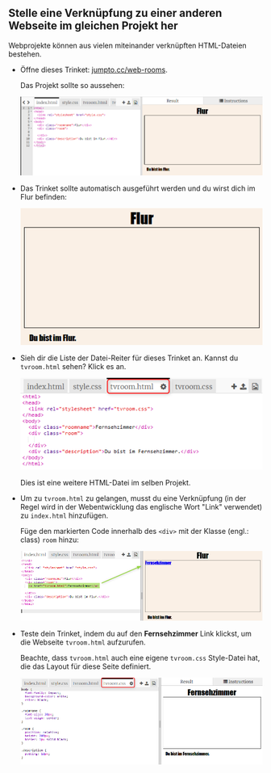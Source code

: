 ## Stelle eine Verknüpfung zu einer anderen Webseite im gleichen Projekt her

Webprojekte können aus vielen miteinander verknüpften HTML-Dateien bestehen.

+ Öffne dieses Trinket: <a href="https://trinket.io/html/f1486ddb24" target="_blank">jumpto.cc/web-rooms</a>.
    
    Das Projekt sollte so aussehen:
    
    ![Screenshot](images/rooms-starter.png)

+ Das Trinket sollte automatisch ausgeführt werden und du wirst dich im Flur befinden:
    
    ![screenshot](images/rooms-hall-start.png)

+ Sieh dir die Liste der Datei-Reiter für dieses Trinket an. Kannst du `tvroom.html` sehen? Klick es an.
    
    ![Screenshot](images/rooms-tvroom-html.png)
    
    Dies ist eine weitere HTML-Datei im selben Projekt.

+ Um zu `tvroom.html` zu gelangen, musst du eine Verknüpfung (in der Regel wird in der Webentwicklung das englische Wort "Link" verwendet) zu `index.html` hinzufügen.
    
    Füge den markierten Code innerhalb des `<div>` mit der Klasse (engl.: class) `room` hinzu:
    
    ![Screenshot](images/rooms-link-tvroom.png)

+ Teste dein Trinket, indem du auf den **Fernsehzimmer** Link klickst, um die Webseite `tvroom.html` aufzurufen.
    
    Beachte, dass `tvroom.html` auch eine eigene `tvroom.css` Style-Datei hat, die das Layout für diese Seite definiert.
    
    ![Screenshot](images/rooms-tvroom-unstyled.png)